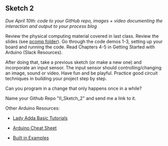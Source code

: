 ## Sketch 2

*Due April 10th: code to your GitHub repo, images + video documenting the interaction and output to your process blog*

Review the physical computing material covered in last class. Review the slides (see [pcomp folder](pcomp)). Go through the code demos 1-3, setting up your board and running the code. Read Chapters 4-5 in Getting Started with Arduino (Slack Resources). 

After doing that, take a previous sketch (or make a new one) and incorporate an input sensor. The input sensor should controlling/changing an image, sound or video. Have fun and be playful. Practice good circuit techniques in building your project step by step. 

Can you program in a change that only happens once in a while?



Name your Github Repo "II_Sketch_2" and send me a link to it.


Other Arduino Resources:

- [Lady Adda Basic Tutorials](http://www.ladyada.net/learn/arduino/index.html)

- [Arduino Cheat Sheet](https://dafd4a86-a-62cb3a1a-s-sites.googlegroups.com/site/mechatronicsguy/arduinocheatsheet/Arduino%20cheat%20sheet%20v02c.png?attachauth=ANoY7crYgbmT80NeCaSXhFpNLPkL2BbukxTrpgDkd3SDRicFU1Nvp5PU_wtcvHsnGt40UNZMkZoktxmBgBAwdM6rESbdDP6j2DnuKRHaJKtO16nnH5m90iA7kZ-xoWgB0XtwjBljViLsL-19BfWPXZHWU5fjmrPBipaoBLpD3pxP46oeNCLmU4AHUQbnb9XcFXY894WYFNSgDTLzRrEa8E0TdK5RIdordcCGHDIohW97hQvfasb7jPJFTGBP_UTHeVtXBDFcnVS9&attredirects=0)

- [Built in Examples](https://www.arduino.cc/en/Tutorial/BuiltInExamples)